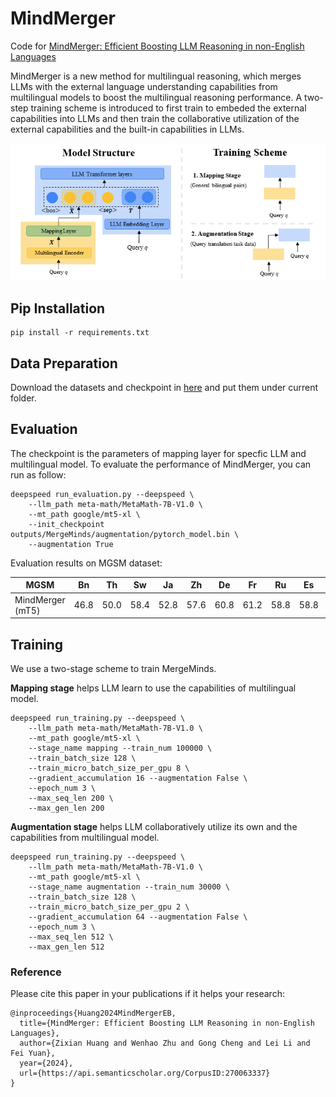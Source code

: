 # MindMerger
Code for [MindMerger: Efficient Boosting LLM Reasoning in non-English Languages](https://arxiv.org/pdf/2405.17386)

MindMerger is a new method for multilingual reasoning, which merges LLMs with the external language understanding capabilities from multilingual models to boost the multilingual reasoning performance. 
A two-step training scheme is introduced to first train to embeded the external capabilities into LLMs and then train the collaborative utilization of the external capabilities and the built-in capabilities in LLMs.


![model](model.png)

## Pip Installation
```angular2html
pip install -r requirements.txt
```

## Data Preparation
Download the datasets and checkpoint in [here](https://drive.google.com/drive/folders/1DzlAZfvJAHBUyKWi4Uwi0ayZDdnfZw6O?usp=sharing) and put them under current folder.


## Evaluation
The checkpoint is the parameters of mapping layer for specfic LLM and multilingual model. To evaluate the performance of MindMerger, you can run as follow:
```angular2html
deepspeed run_evaluation.py --deepspeed \
    --llm_path meta-math/MetaMath-7B-V1.0 \
    --mt_path google/mt5-xl \
    --init_checkpoint outputs/MergeMinds/augmentation/pytorch_model.bin \
    --augmentation True
```

Evaluation results on MGSM dataset:

| MGSM             | Bn | Th | Sw | Ja | Zh | De | Fr | Ru | Es | En | Lrl. |Hrl. |Avg.| 
|------------------|----|----|----|----|----|----|----|----|----|----|----|----|----|
| MindMerger (mT5) |46.8|50.0|58.4|52.8|57.6|60.8|61.2|58.8|58.8|67.2|51.7|59.9|57.4|

## Training
We use a two-stage scheme to train MergeMinds.

**Mapping stage** helps LLM learn to use the capabilities of multilingual model.
```angular2html
deepspeed run_training.py --deepspeed \
    --llm_path meta-math/MetaMath-7B-V1.0 \
    --mt_path google/mt5-xl \
    --stage_name mapping --train_num 100000 \
    --train_batch_size 128 \
    --train_micro_batch_size_per_gpu 8 \
    --gradient_accumulation 16 --augmentation False \
    --epoch_num 3 \
    --max_seq_len 200 \
    --max_gen_len 200
```

**Augmentation stage** helps LLM collaboratively utilize its own and the capabilities from multilingual model.
```angular2html
deepspeed run_training.py --deepspeed \
    --llm_path meta-math/MetaMath-7B-V1.0 \
    --mt_path google/mt5-xl \
    --stage_name augmentation --train_num 30000 \
    --train_batch_size 128 \
    --train_micro_batch_size_per_gpu 2 \
    --gradient_accumulation 64 --augmentation False \
    --epoch_num 3 \
    --max_seq_len 512 \
    --max_gen_len 512
```


### Reference

Please cite this paper in your publications if it helps your research:

```
@inproceedings{Huang2024MindMergerEB,
  title={MindMerger: Efficient Boosting LLM Reasoning in non-English Languages},
  author={Zixian Huang and Wenhao Zhu and Gong Cheng and Lei Li and Fei Yuan},
  year={2024},
  url={https://api.semanticscholar.org/CorpusID:270063337}
}
```
